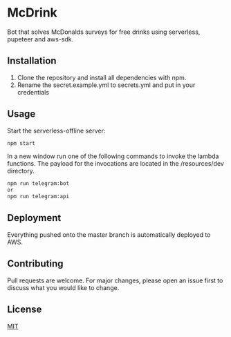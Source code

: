 # McDrink

Bot that solves McDonalds surveys for free drinks using serverless, pupeteer and aws-sdk.


## Installation

1. Clone the repository and install all dependencies with npm.  
2. Rename the secret.example.yml to secrets.yml and put in your credentials

## Usage

Start the serverless-offline server:

```bash
npm start
```

In a new window run one of the following commands to invoke the lambda functions. The payload for the invocations are located in the /resources/dev directory.

```bash
npm run telegram:bot
or
npm run telegram:api
```

## Deployment

Everything pushed onto the master branch is automatically deployed to AWS.

## Contributing
Pull requests are welcome. For major changes, please open an issue first to discuss what you would like to change.

## License
[MIT](https://choosealicense.com/licenses/mit/)
